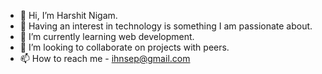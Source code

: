 - 👋 Hi, I’m Harshit Nigam.
- 👀 Having an interest in technology is something I am passionate about.
- 🌱 I’m currently learning web development.
- 💞️ I’m looking to collaborate on projects with peers.
- 📫 How to reach me - ihnsep@gmail.com


<!---
thehncoder/thehncoder is a ✨ special ✨ repository because its `README.md` (this file) appears on your GitHub profile.
You can click the Preview link to take a look at your changes.
--->
